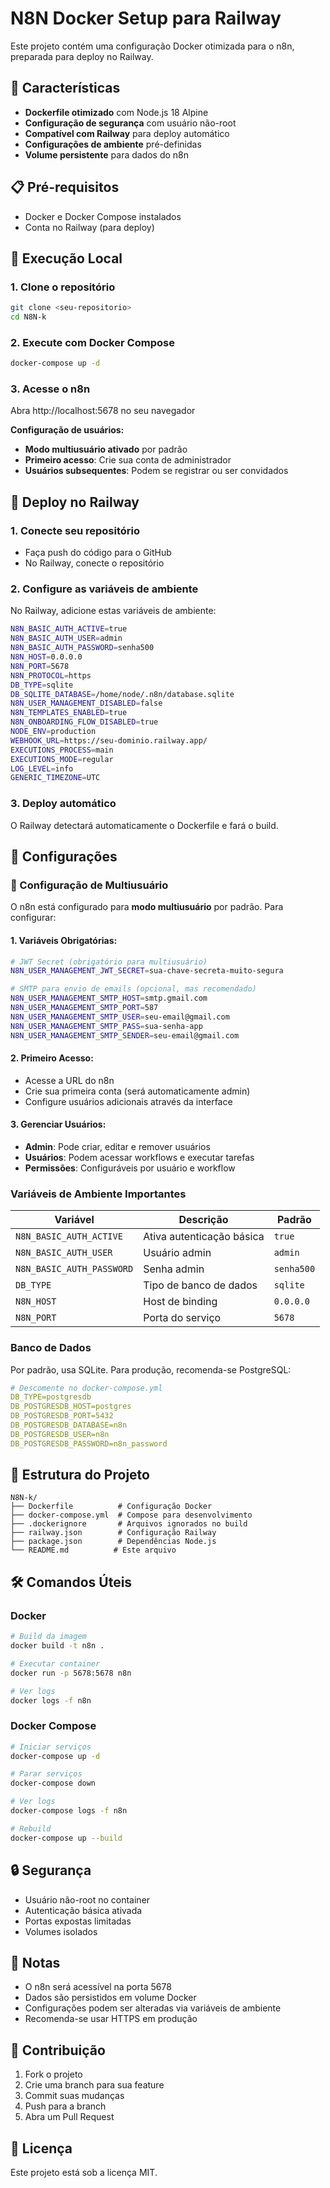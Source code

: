 # N8N Docker Setup para Railway

Este projeto contém uma configuração Docker otimizada para o n8n, preparada para deploy no Railway.

## 🚀 Características

- **Dockerfile otimizado** com Node.js 18 Alpine
- **Configuração de segurança** com usuário não-root
- **Compatível com Railway** para deploy automático
- **Configurações de ambiente** pré-definidas
- **Volume persistente** para dados do n8n

## 📋 Pré-requisitos

- Docker e Docker Compose instalados
- Conta no Railway (para deploy)

## 🐳 Execução Local

### 1. Clone o repositório
```bash
git clone <seu-repositorio>
cd N8N-k
```

### 2. Execute com Docker Compose
```bash
docker-compose up -d
```

### 3. Acesse o n8n
Abra http://localhost:5678 no seu navegador

**Configuração de usuários:**
- **Modo multiusuário ativado** por padrão
- **Primeiro acesso**: Crie sua conta de administrador
- **Usuários subsequentes**: Podem se registrar ou ser convidados

## 🚂 Deploy no Railway

### 1. Conecte seu repositório
- Faça push do código para o GitHub
- No Railway, conecte o repositório

### 2. Configure as variáveis de ambiente
No Railway, adicione estas variáveis de ambiente:

```bash
N8N_BASIC_AUTH_ACTIVE=true
N8N_BASIC_AUTH_USER=admin
N8N_BASIC_AUTH_PASSWORD=senha500
N8N_HOST=0.0.0.0
N8N_PORT=5678
N8N_PROTOCOL=https
DB_TYPE=sqlite
DB_SQLITE_DATABASE=/home/node/.n8n/database.sqlite
N8N_USER_MANAGEMENT_DISABLED=false
N8N_TEMPLATES_ENABLED=true
N8N_ONBOARDING_FLOW_DISABLED=true
NODE_ENV=production
WEBHOOK_URL=https://seu-dominio.railway.app/
EXECUTIONS_PROCESS=main
EXECUTIONS_MODE=regular
LOG_LEVEL=info
GENERIC_TIMEZONE=UTC
```

### 3. Deploy automático
O Railway detectará automaticamente o Dockerfile e fará o build.

## 🔧 Configurações

### 🔐 Configuração de Multiusuário

O n8n está configurado para **modo multiusuário** por padrão. Para configurar:

#### 1. Variáveis Obrigatórias:
```bash
# JWT Secret (obrigatório para multiusuário)
N8N_USER_MANAGEMENT_JWT_SECRET=sua-chave-secreta-muito-segura

# SMTP para envio de emails (opcional, mas recomendado)
N8N_USER_MANAGEMENT_SMTP_HOST=smtp.gmail.com
N8N_USER_MANAGEMENT_SMTP_PORT=587
N8N_USER_MANAGEMENT_SMTP_USER=seu-email@gmail.com
N8N_USER_MANAGEMENT_SMTP_PASS=sua-senha-app
N8N_USER_MANAGEMENT_SMTP_SENDER=seu-email@gmail.com
```

#### 2. Primeiro Acesso:
- Acesse a URL do n8n
- Crie sua primeira conta (será automaticamente admin)
- Configure usuários adicionais através da interface

#### 3. Gerenciar Usuários:
- **Admin**: Pode criar, editar e remover usuários
- **Usuários**: Podem acessar workflows e executar tarefas
- **Permissões**: Configuráveis por usuário e workflow

### Variáveis de Ambiente Importantes

| Variável | Descrição | Padrão |
|----------|-----------|---------|
| `N8N_BASIC_AUTH_ACTIVE` | Ativa autenticação básica | `true` |
| `N8N_BASIC_AUTH_USER` | Usuário admin | `admin` |
| `N8N_BASIC_AUTH_PASSWORD` | Senha admin | `senha500` |
| `DB_TYPE` | Tipo de banco de dados | `sqlite` |
| `N8N_HOST` | Host de binding | `0.0.0.0` |
| `N8N_PORT` | Porta do serviço | `5678` |

### Banco de Dados
Por padrão, usa SQLite. Para produção, recomenda-se PostgreSQL:

```yaml
# Descomente no docker-compose.yml
DB_TYPE=postgresdb
DB_POSTGRESDB_HOST=postgres
DB_POSTGRESDB_PORT=5432
DB_POSTGRESDB_DATABASE=n8n
DB_POSTGRESDB_USER=n8n
DB_POSTGRESDB_PASSWORD=n8n_password
```

## 📁 Estrutura do Projeto

```
N8N-k/
├── Dockerfile          # Configuração Docker
├── docker-compose.yml  # Compose para desenvolvimento
├── .dockerignore       # Arquivos ignorados no build
├── railway.json        # Configuração Railway
├── package.json        # Dependências Node.js
└── README.md          # Este arquivo
```

## 🛠️ Comandos Úteis

### Docker
```bash
# Build da imagem
docker build -t n8n .

# Executar container
docker run -p 5678:5678 n8n

# Ver logs
docker logs -f n8n
```

### Docker Compose
```bash
# Iniciar serviços
docker-compose up -d

# Parar serviços
docker-compose down

# Ver logs
docker-compose logs -f n8n

# Rebuild
docker-compose up --build
```

## 🔒 Segurança

- Usuário não-root no container
- Autenticação básica ativada
- Portas expostas limitadas
- Volumes isolados

## 📝 Notas

- O n8n será acessível na porta 5678
- Dados são persistidos em volume Docker
- Configurações podem ser alteradas via variáveis de ambiente
- Recomenda-se usar HTTPS em produção

## 🤝 Contribuição

1. Fork o projeto
2. Crie uma branch para sua feature
3. Commit suas mudanças
4. Push para a branch
5. Abra um Pull Request

## 📄 Licença

Este projeto está sob a licença MIT.
